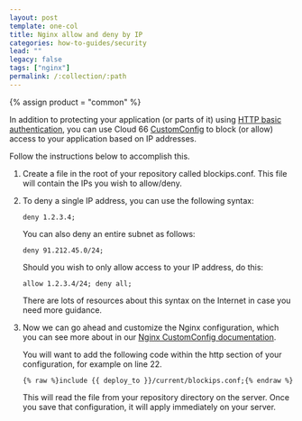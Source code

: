 ```yaml
---
layout: post
template: one-col
title: Nginx allow and deny by IP
categories: how-to-guides/security
lead: ""
legacy: false
tags: ["nginx"]
permalink: /:collection/:path
---
```

{% assign product = "common" %}

In addition to protecting your application (or parts of it) using [HTTP basic authentication](/{{page.collection}}/how-to-guides/security/nginx-auth.html), you can use Cloud 66 [CustomConfig](/{{page.collection}}/tutorials/custom-config.html) to block (or allow) access to your application based on IP addresses.

Follow the instructions below to accomplish this.

1.  Create a file in the root of your repository called blockips.conf. This file will contain the IPs you wish to allow/deny.
2.  To deny a single IP address, you can use the following syntax:

		deny 1.2.3.4;
	You can also deny an entire subnet as follows:

		deny 91.212.45.0/24;
	Should you wish to only allow access to your IP address, do this:

		allow 1.2.3.4/24; deny all; 
	There are lots of resources about this syntax on the Internet in case you need more guidance.

3.  Now we can go ahead and customize the Nginx configuration, which you can see more about in our [Nginx CustomConfig documentation](/{{page.collection}}/how-to-guides/deployment/shells/nginx-modules.html).
	
	You will want to add the following code within the http section of your configuration, for example on line 22.

		{% raw %}include {{ deploy_to }}/current/blockips.conf;{% endraw %}
	
	This will read the file from your repository directory on the server. Once you save that configuration, it will apply immediately on your server.
